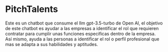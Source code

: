 # PitchTalents
Este es un chatbot que consume el llm gpt-3.5-turbo de Open AI, el objetivo de este chatbot es ayudar a las empresas a identificar el rol que requieren contratar para cumplir unas funciones especificas dentro de la empresa. Así mismo, ayuda a las personas a identificar el rol o perfil profesional que mas se adapta a sus habilidades y aptitudes.
